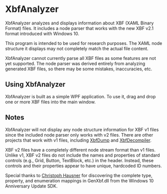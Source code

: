 # XbfAnalyzer
XbfAnalyzer analyzes and displays information about XBF (XAML Binary Format) files.
It includes a node parser that works with the new XBF v2.1 format introduced with Windows 10.

This program is intended to be used for research purposes.
The XAML node structure it displays may not completely match the actual file content.

XbfAnalyzer cannot currently parse all XBF files as some features are not yet supported.
The node parser was derived entirely from analyzing generated XBF files, so there may be some mistakes, inaccuracies, etc.

## Using XbfAnalyzer
XbfAnalyzer is built as a simple WPF application.
To use it, drag and drop one or more XBF files into the main window.

## Notes
XbfAnalyzer will not display any node structure information for XBF v1 files since the included node parser only works with v2 files.
There are other projects that work with v1 files, including [XbfDump](https://github.com/WalkingCat/XbfDump) and [XbfDecompiler](https://github.com/TeamGnome/XbfDecompiler).

XBF v2 files have a completely different node stream format than v1 files.
Unlike v1, XBF v2 files do not include the names and properties of standard controls (e.g., Grid, Button, TextBlock, etc.) in the header.
Instead, these controls and their properties appear to have unique, hardcoded ID numbers.

Special thanks to [Christoph Hausner](https://github.com/chausner) for discovering the complete type, property, and enumeration mappings in GenXbf.dll from the Windows 10 Anniversary Update SDK.

